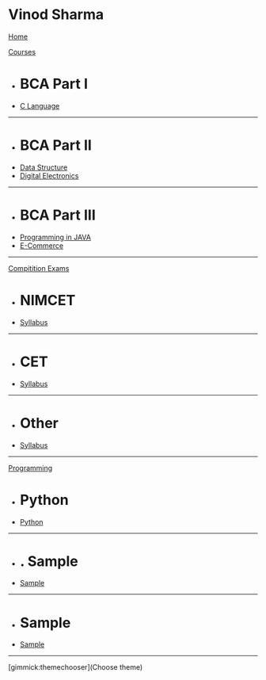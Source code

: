# Vinod Sharma

[Home](index.md)

[Courses]()

  * # BCA Part I
  * [C Language](C/index.md) 
- - - -
  * # BCA Part II
  * [Data Structure](DSA/index.md)
  * [Digital Electronics](DE/index.md)
- - - -
  * # BCA Part III
  * [Programming in JAVA](Java/index.md)
  * [E-Commerce](EC/index.md)
- - - -
[Compitition Exams]()

  * # NIMCET
  * [Syllabus](Exam/NIMCET/index.md) 
- - - -
  * # CET
  * [Syllabus](Exam/CET/index.md) 

- - - -
  * # Other
  * [Syllabus](Exam/Other/index.md) 
- - - -
[Programming]()

  * # Python
  * [Python](Python/index.md) 
- - - -
  * # . Sample
  * [Sample]() 
- - - -
  * # Sample
  * [Sample]()
- - - -
[gimmick:themechooser](Choose theme)